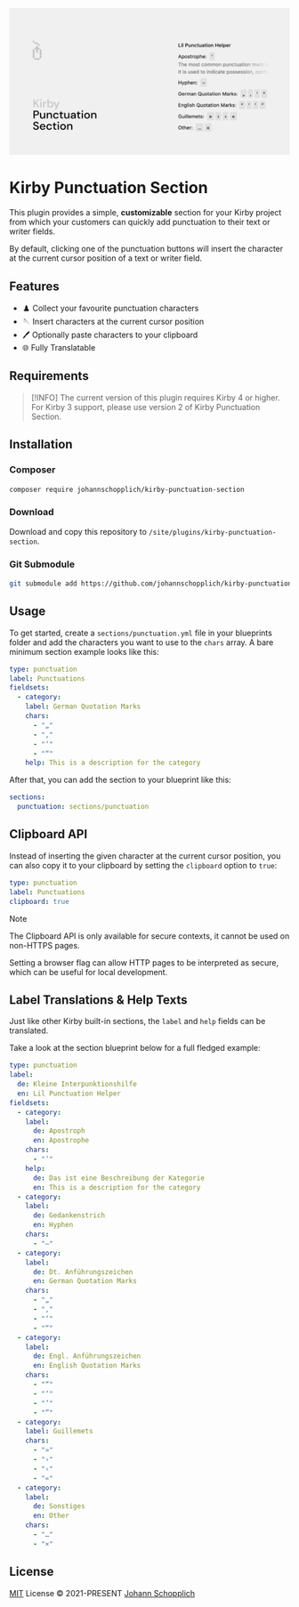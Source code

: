 ![Kirby Punctuation Section](./.github/kirby-punctuation-section.png)

# Kirby Punctuation Section

This plugin provides a simple, **customizable** section for your Kirby project from which your customers can quickly add punctuation to their text or writer fields.

By default, clicking one of the punctuation buttons will insert the character at the current cursor position of a text or writer field.

## Features

- ♟️ Collect your favourite punctuation characters
- 🪡 Insert characters at the current cursor position
- 🖊️ Optionally paste characters to your clipboard
- 🌐 Fully Translatable

## Requirements

> [!INFO]
> The current version of this plugin requires Kirby 4 or higher. For Kirby 3 support, please use version 2 of Kirby Punctuation Section.

## Installation

### Composer

```bash
composer require johannschopplich/kirby-punctuation-section
```

### Download

Download and copy this repository to `/site/plugins/kirby-punctuation-section`.

### Git Submodule

```bash
git submodule add https://github.com/johannschopplich/kirby-punctuation-section.git site/plugins/kirby-punctuation-section
```

## Usage

To get started, create a `sections/punctuation.yml` file in your blueprints folder and add the characters you want to use to the `chars` array. A bare minimum section example looks like this:

```yaml
type: punctuation
label: Punctuations
fieldsets:
  - category:
    label: German Quotation Marks
    chars:
      - "„"
      - "‚"
      - "‘"
      - "“"
    help: This is a description for the category
```

After that, you can add the section to your blueprint like this:

```yml
sections:
  punctuation: sections/punctuation
```

## Clipboard API

Instead of inserting the given character at the current cursor position, you can also copy it to your clipboard by setting the `clipboard` option to `true`:

```yaml
type: punctuation
label: Punctuations
clipboard: true
```

> [!NOTE]
> The Clipboard API is only available for secure contexts, it cannot be used on non-HTTPS pages.
>
> Setting a browser flag can allow HTTP pages to be interpreted as secure, which can be useful for local development.

## Label Translations & Help Texts

Just like other Kirby built-in sections, the `label` and `help` fields can be translated.

Take a look at the section blueprint below for a full fledged example:

```yaml
type: punctuation
label:
  de: Kleine Interpunktionshilfe
  en: Lil Punctuation Helper
fieldsets:
  - category:
    label:
      de: Apostroph
      en: Apostrophe
    chars:
      - "’"
    help:
      de: Das ist eine Beschreibung der Kategorie
      en: This is a description for the category
  - category:
    label:
      de: Gedankenstrich
      en: Hyphen
    chars:
      - "–"
  - category:
    label:
      de: Dt. Anführungszeichen
      en: German Quotation Marks
    chars:
      - "„"
      - "‚"
      - "‘"
      - "“"
  - category:
    label:
      de: Engl. Anführungszeichen
      en: English Quotation Marks
    chars:
      - "“"
      - "‘"
      - "’"
      - "”"
  - category:
    label: Guillemets
    chars:
      - "»"
      - "›"
      - "‹"
      - "«"
  - category:
    label:
      de: Sonstiges
      en: Other
    chars:
      - "…"
      - "×"
```

## License

[MIT](./LICENSE) License © 2021-PRESENT [Johann Schopplich](https://github.com/johannschopplich)
